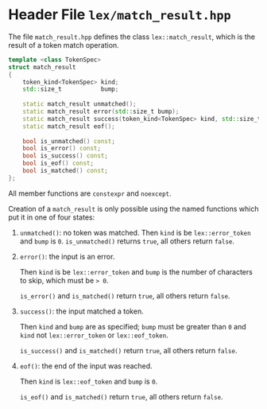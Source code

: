# Header File `lex/match_result.hpp`

The file `match_result.hpp` defines the class `lex::match_result`, which is the result of a token match operation.

```cpp
template <class TokenSpec>
struct match_result
{
    token_kind<TokenSpec> kind;
    std::size_t           bump;
    
    static match_result unmatched();
    static match_result error(std::size_t bump);
    static match_result success(token_kind<TokenSpec> kind, std::size_t bump);
    static match_result eof();
    
    bool is_unmatched() const; 
    bool is_error() const;
    bool is_success() const;
    bool is_eof() const;
    bool is_matched() const;
};
```

All member functions are `constexpr` and `noexcept`.

Creation of a `match_result` is only possible using the named functions which put it in one of four states:

1. `unmatched()`: no token was matched.
   Then `kind` is be `lex::error_token` and `bump` is `0`.
   `is_unmatched()` returns `true`, all others return `false`.
   
2. `error()`: the input is an error.

   Then `kind` is be `lex::error_token` and `bump` is the number of characters to skip, which must be `> 0`.
   
   `is_error()` and `is_matched()` return `true`, all others return `false`.
   
3. `success()`: the input matched a token.

   Then `kind` and `bump` are as specified; `bump` must be greater than `0` and `kind` not `lex::error_token` or `lex::eof_token`.
   
   `is_success()` and `is_matched()` return `true`, all others return `false`.
   
4. `eof()`: the end of the input was reached.

   Then `kind` is `lex::eof_token` and `bump` is `0`.
   
   `is_eof()` and `is_matched()` return `true`, all others return `false`.

